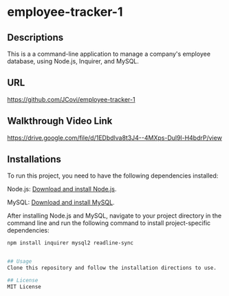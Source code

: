 # employee-tracker-1

## Descriptions 
This is a a command-line application to manage a company's employee database, using Node.js, Inquirer, and MySQL.

## URL
https://github.com/JCovi/employee-tracker-1

## Walkthrough Video Link
https://drive.google.com/file/d/1EDbdlva8t3J4--4MXps-Dul9l-H4bdrP/view

## Installations

To run this project, you need to have the following dependencies installed:

Node.js: [Download and install Node.js](https://nodejs.org/).

MySQL: [Download and install MySQL](https://dev.mysql.com/downloads/).

After installing Node.js and MySQL, navigate to your project directory in the command line and run the following command to install project-specific dependencies:

```bash
npm install inquirer mysql2 readline-sync


## Usage
Clone this repository and follow the installation directions to use.

## License
MIT License
